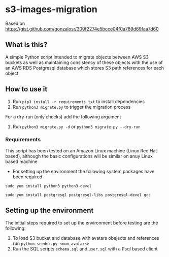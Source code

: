# s3-images-migration

Based on https://gist.github.com/gonzalosr/309f2274e5bcce04f0a789d69faa7d60

## What is this?

A simple Python script intended to migrate objects between AWS S3 buckets as well as maintaining consistency of these objects with the use of an AWS RDS Postgresql database which stores S3 path references for each object 

## How to use it

1. Run `pip3 install -r requirements.txt` to install dependencies
2. Run `python3 migrate.py` to trigger the migration process

For a dry-run (only checks) add the following argument

1. Run `python3 migrate.py -d` or `python3 migrate.py --dry-run`

### Requirements

This script has been tested on an Amazon Linux machine (Linux Red Hat based), although the basic configurations will be similar on anuy Linux based machine

* For setting up the environment the following system packages have been required

`sudo yum install python3 python3-devel`

`sudo yum install postgresql postgresql-libs postgresql-devel gcc`

## Setting up the environment

The initial steps required to set up the environment before testing are the following:

1. To load S3 bucket and database with avatars obejects and references run `python seeder.py <num_avatars>`
2. Run the SQL scripts `schema.sql` and `user.sql` with a Psql based client

